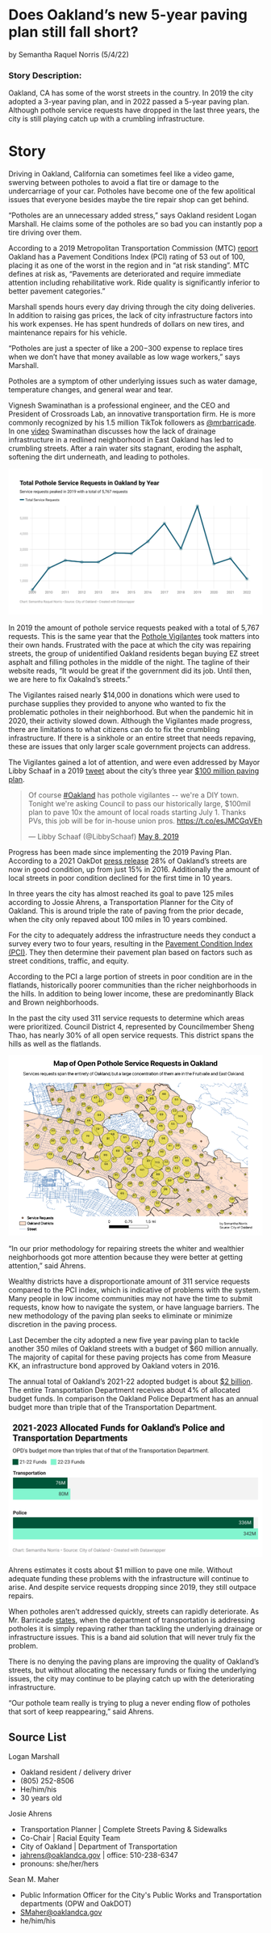 # Does Oakland’s new 5-year paving plan still fall short?
by Semantha Raquel Norris (5/4/22)

### Story Description:

Oakland, CA has some of the worst streets in the country. In 2019 the city adopted a 3-year paving plan, and in 2022 passed a 5-year paving plan. Although pothole service requests have dropped in the last three years, the city is still playing catch up with a crumbling infrastructure.

# Story

Driving in Oakland, California can sometimes feel like a video game, swerving between potholes to avoid a flat tire or damage to the undercarriage of your car. Potholes have become one of the few apolitical issues that everyone besides maybe the tire repair shop can get behind. 

“Potholes are an unnecessary added stress,” says Oakland resident Logan Marshall. He claims some of the potholes are so bad you can instantly pop a tire driving over them. 

According to a 2019 Metropolitan Transportation Commission (MTC) [report](https://mtc.ca.gov/sites/default/files/PCI_table_2019_data.pdf) Oakland has a Pavement Conditions Index (PCI) rating of 53 out of 100, placing it as one of the worst in the region and in “at risk standing”. MTC defines at risk as, “Pavements are deteriorated and require immediate attention including rehabilitative work. Ride quality is significantly inferior to better pavement categories.”

Marshall spends hours every day driving through the city doing deliveries. In addition to raising gas prices, the lack of city infrastructure factors into his work expenses. He has spent hundreds of dollars on new tires, and maintenance repairs for his vehicle.

“Potholes are just a specter of like a $200-$300 expense to replace tires when we don’t have that money available as low wage workers,” says Marshall.

Potholes are a symptom of other underlying issues such as water damage, temperature changes, and general wear and tear. 

Vignesh Swaminathan is a professional engineer, and the CEO and President of Crossroads Lab, an innovative transportation firm. He is more commonly recognized by his 1.5 million TikTok followers as [@mrbarricade](https://www.tiktok.com/@mrbarricade?is_from_webapp=1&sender_device=pc). In one [video](https://www.tiktok.com/@mrbarricade/video/6957349147255000325?is_from_webapp=1&sender_device=pc&web_id=7069183494844827141) Swaminathan discusses how the lack of drainage infrastructure in a redlined neighborhood in East Oakland has led to crumbling streets. After a rain water sits stagnant, eroding the asphalt, softening the dirt underneath, and leading to potholes. 

[!['Oakland Pothole Service Requests by Year', 'Graph of Oakland pothole service requests by year'](/Oakland_ServiceReq_Year.jpg)](https://www.datawrapper.de/_/xdjd1/)

In 2019 the amount of pothole service requests peaked with a total of 5,767 requests. This is the same year that the [Pothole Vigilantes](https://www.potholevigilantes.com/) took matters into their own hands. Frustrated with the pace at which the city was repairing streets, the group of unidentified Oakland residents began buying EZ street asphalt and filling potholes in the middle of the night. The tagline of their website reads, “It would be great if the government did its job. Until then, we are here to fix Oakalnd’s streets.” 

The Vigilantes raised nearly $14,000 in donations which were used to purchase supplies they provided to anyone who wanted to fix the problematic potholes in their neighborhood. But when the pandemic hit in 2020, their activity slowed down. Although the Vigilantes made progress, there are limitations to what citizens can do to fix the crumbling infrastructure. If there is a sinkhole or an entire street that needs repaving, these are issues that only larger scale government projects can address.

The Vigilantes gained a lot of attention, and were even addressed by Mayor Libby Schaaf in a 2019 [tweet](https://twitter.com/LibbySchaaf/status/1125916750640439296?s=20&t=UTob-RPbQKojKOGFkSrueA) about the city’s three year [$100 million paving plan](https://www.oaklandca.gov/resources/2019-paving-plan).

<blockquote class="twitter-tweet"><p lang="en" dir="ltr">Of course <a href="https://twitter.com/hashtag/Oakland?src=hash&amp;ref_src=twsrc%5Etfw">#Oakland</a> has pothole vigilantes -- we&#39;re a DIY town. Tonight we&#39;re asking Council to pass our historically large, $100mil plan to pave 10x the amount of local roads starting July 1. Thanks PVs, this job will be for in-house union pros. <a href="https://t.co/esJMCGqVEh">https://t.co/esJMCGqVEh</a></p>&mdash; Libby Schaaf (@LibbySchaaf) <a href="https://twitter.com/LibbySchaaf/status/1125916750640439296?ref_src=twsrc%5Etfw">May 8, 2019</a></blockquote>

Progress has been made since implementing the 2019 Paving Plan. According to a 2021 OakDot [press release](https://www.oaklandca.gov/news/2021/oakdot-reports-improved-street-quality-delivered-with-measure-kk-funding-proposes-more-progress-with-ambitious-new-5-year-paving-plan) 28% of Oakland’s streets are now in good condition, up from just 15% in 2016. Additionally the amount of local streets in poor condition declined for the first time in 10 years. 

In three years the city has almost reached its goal to pave 125 miles according to Jossie Ahrens, a Transportation Planner for the City of Oakland. This is around triple the rate of paving from the prior decade, when the city only repaved about 100 miles in 10 years combined.

For the city to adequately address the infrastructure needs they conduct a survey every two to four years, resulting in the [Pavement Condition Index (PCI)](https://oakgis.maps.arcgis.com/apps/dashboards/5d844eacab5f40598fcd0e45376d785f). They then determine their pavement plan based on factors such as street conditions, traffic, and equity.

According to the PCI a large portion of streets in poor condition are in the flatlands, historically poorer communities than the richer neighborhoods in the hills. In addition to being lower income, these are predominantly Black and Brown neighborhoods. 

In the past the city used 311 service requests to determine which areas were prioritized. Council District 4, represented by Councilmember Sheng Thao, has nearly 30% of all open service requests. This district spans the hills as well as the flatlands.  

!['Oakland Open Pothole Service Requests', 'Map of open pothole service requests in Oakland'](/Oakland-Open-Pothole-Service-Requests.png)

“In our prior methodology for repairing streets the whiter and wealthier neighborhoods got more attention because they were better at getting attention,” said Ahrens.

Wealthy districts have a disproportionate amount of 311 service requests compared to the PCI index, which is indicative of problems with the system. Many people in low income communities may not have the time to submit requests, know how to navigate the system, or have language barriers. The new methodology of the paving plan seeks to eliminate or minimize discretion in the paving process. 

Last December the city adopted a new five year paving plan to tackle another 350 miles of Oakland streets with a budget of $60 million annually. The majority of capital for these paving projects has come from Measure KK, an infrastructure bond approved by Oakland voters in 2016.

The annual total of Oakland’s 2021-22 adopted budget is about [$2 billion](https://stories.opengov.com/oaklandca/published/wzlrgZzwc). The entire Transportation Department receives about 4% of allocated budget funds. In comparison the Oakland Police Department has an annual budget more than triple that of the Transportation Department. 

[!['21-23 Oakland Funds for Police and Transportation', 'Bar chart comparing OPD's and the Tansporation Departments allocated funds for 2021-2023.'](/2021-2023-allocated-funds-for-oakland-s-police-and-transportation-departments.png)](https://www.datawrapper.de/_/4nGtx/)

Ahrens estimates it costs about $1 million to pave one mile. Without adequate funding these problems with the infrastructure will continue to arise. And despite service requests dropping since 2019, they still outpace repairs. 

When potholes aren’t addressed quickly, streets can rapidly deteriorate. As Mr. Barricade [states](https://www.tiktok.com/@mrbarricade/video/7036933065993702703?is_from_webapp=1&sender_device=pc), when the department of transportation is addressing potholes it is simply repaving rather than tackling the underlying drainage or infrastructure issues. This is a band aid solution that will never truly fix the problem.

There is no denying the paving plans are improving the quality of Oakland’s streets, but without allocating the necessary funds or fixing the underlying issues, the city may continue to be playing catch up with the deteriorating infrastructure. 

“Our pothole team really is trying to plug a never ending flow of potholes that sort of keep reappearing,” said Ahrens.




## Source List

Logan Marshall
  * Oakland resident / delivery driver
  * (805) 252-8506
  * He/him/his
  * 30 years old

Josie Ahrens
  * Transportation Planner | Complete Streets Paving & Sidewalks
  * Co-Chair | Racial Equity Team
  * City of Oakland | Department of Transportation
  * jahrens@oaklandca.gov | office: 510-238-6347
  * pronouns: she/her/hers

Sean M. Maher
  * Public Information Officer for the City's Public Works and Transportation departments (OPW and OakDOT)
  * SMaher@oaklandca.gov
  * he/him/his


